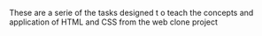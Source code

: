These are a serie of the tasks designed t o teach the concepts and application of HTML and CSS from the web clone project
